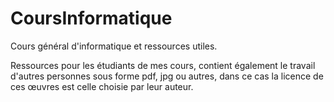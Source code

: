 # CoursInformatique
Cours général d'informatique et ressources utiles.

Ressources pour les étudiants de mes cours, contient également le travail d'autres personnes sous forme pdf, jpg ou autres, dans ce cas la licence de ces œuvres est celle choisie par leur auteur.

